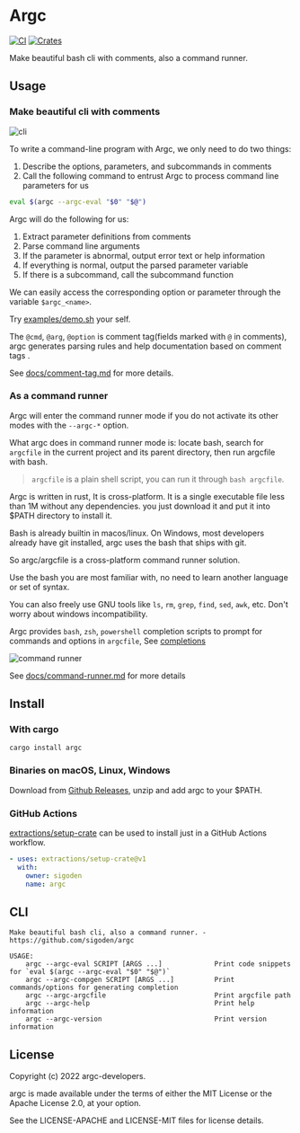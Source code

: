 # Argc

[![CI](https://github.com/sigoden/argc/actions/workflows/ci.yaml/badge.svg)](https://github.com/sigoden/argc/actions/workflows/ci.yaml)
[![Crates](https://img.shields.io/crates/v/argc.svg)](https://crates.io/crates/argc)

Make beautiful bash cli with comments, also a command runner.

## Usage

### Make beautiful cli with comments

![cli](https://user-images.githubusercontent.com/4012553/181766283-8c91e672-30ff-40e5-b03a-a910e8923958.gif)

To write a command-line program with Argc, we only need to do two things:

1. Describe the options, parameters, and subcommands in comments
2. Call the following command to entrust Argc to process command line parameters for us


```sh
eval $(argc --argc-eval "$0" "$@")
```

Argc will do the following for us:

1. Extract parameter definitions from comments
2. Parse command line arguments
3. If the parameter is abnormal, output error text or help information
4. If everything is normal, output the parsed parameter variable
5. If there is a subcommand, call the subcommand function

We can easily access the corresponding option or parameter through the variable `$argc_<name>`.

Try [examples/demo.sh](examples/demo.sh) your self.


The `@cmd`, `@arg`, `@option` is comment tag(fields marked with `@` in comments), argc generates parsing rules and help documentation based on comment tags .

See [docs/comment-tag.md](docs/comment-tag.md) for more details.

### As a command runner

Argc will enter the command runner mode if you do not activate its other modes with the `--argc-*` option.

What argc does in command runner mode is: locate bash, search for `argcfile` in the current project and its parent directory, then run argcfile with bash.

> `argcfile` is a plain shell script, you can run it through `bash argcfile`.

Argc is written in rust, It is cross-platform. It is a single executable file less than 1M without any dependencies. you just download it and put it into $PATH directory to install it.

Bash is already builtin in macos/linux. On Windows, most developers already have git installed, argc uses the bash that ships with git.

So argc/argcfile is a cross-platform command runner solution.  

Use the bash you are most familiar with, no need to learn another language or set of syntax.

You can also freely use GNU tools like `ls`, `rm`, `grep`, `find`, `sed`, `awk`, etc. Don't worry about windows incompatibility.

Argc provides `bash`, `zsh`, `powershell` completion scripts to prompt for commands and options in `argcfile`, See [completions](completions)

![command runner](https://user-images.githubusercontent.com/4012553/181766750-c18e5aab-5308-4bd0-8c42-865d48519371.png)

See [docs/command-runner.md](docs/command-runner.md) for more details

## Install

### With cargo

```
cargo install argc
```

### Binaries on macOS, Linux, Windows

Download from [Github Releases](https://github.com/sigoden/argc/releases), unzip and add argc to your $PATH.

### GitHub Actions

[extractions/setup-crate](https://github.com/marketplace/actions/setup-just) can be used to install just in a GitHub Actions workflow.

```yaml
- uses: extractions/setup-crate@v1
  with:
    owner: sigoden
    name: argc
```

## CLI

```
Make beautiful bash cli, also a command runner. - https://github.com/sigoden/argc

USAGE:
    argc --argc-eval SCRIPT [ARGS ...]             Print code snippets for `eval $(argc --argc-eval "$0" "$@")`
    argc --argc-compgen SCRIPT [ARGS ...]          Print commands/options for generating completion
    argc --argc-argcfile                           Print argcfile path
    argc --argc-help                               Print help information
    argc --argc-version                            Print version information
```

## License

Copyright (c) 2022 argc-developers.

argc is made available under the terms of either the MIT License or the Apache License 2.0, at your option.

See the LICENSE-APACHE and LICENSE-MIT files for license details.